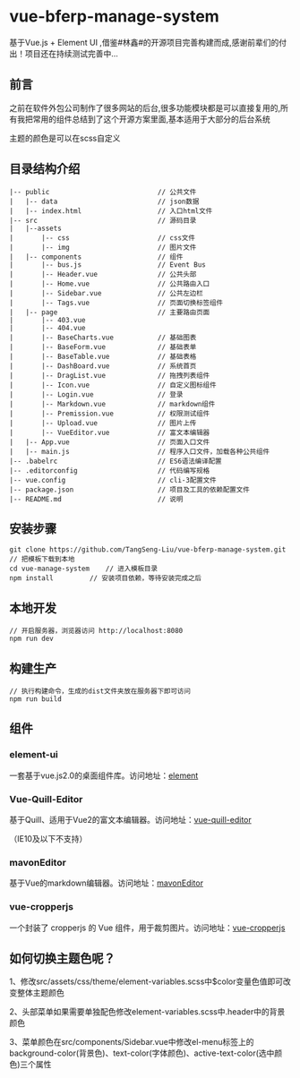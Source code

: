 # vue-bferp-manage-system #
基于Vue.js + Element UI ,借鉴#林鑫#的开源项目完善构建而成,感谢前辈们的付出！项目还在持续测试完善中...

## 前言 ##
之前在软件外包公司制作了很多网站的后台,很多功能模块都是可以直接复用的,所有我把常用的组件总结到了这个开源方案里面,基本适用于大部分的后台系统

主题的颜色是可以在scss自定义

## 目录结构介绍 ##


	|-- public                           // 公共文件
    |   |-- data                         // json数据
    |   |-- index.html                   // 入口html文件
	|-- src                              // 源码目录
	|   |--assets
	|       |-- css                      // css文件
    |       |-- img                      // 图片文件
	|   |-- components                   // 组件
	|       |-- bus.js           	     // Event Bus
	|       |-- Header.vue               // 公共头部
	|       |-- Home.vue           	     // 公共路由入口
	|       |-- Sidebar.vue              // 公共左边栏
	|       |-- Tags.vue           	     // 页面切换标签组件
	|   |-- page                   	     // 主要路由页面
	|       |-- 403.vue
	|       |-- 404.vue
	|       |-- BaseCharts.vue           // 基础图表
	|       |-- BaseForm.vue             // 基础表单
	|       |-- BaseTable.vue            // 基础表格
	|       |-- DashBoard.vue            // 系统首页
	|       |-- DragList.vue             // 拖拽列表组件
	|       |-- Icon.vue	             // 自定义图标组件
	|       |-- Login.vue          	     // 登录
	|       |-- Markdown.vue             // markdown组件
	|       |-- Premission.vue           // 权限测试组件
	|       |-- Upload.vue               // 图片上传
	|       |-- VueEditor.vue            // 富文本编辑器
	|   |-- App.vue                      // 页面入口文件
	|   |-- main.js                      // 程序入口文件，加载各种公共组件
	|-- .babelrc                         // ES6语法编译配置
	|-- .editorconfig                    // 代码编写规格
	|-- vue.config                       // cli-3配置文件
	|-- package.json                     // 项目及工具的依赖配置文件
	|-- README.md                        // 说明


## 安装步骤 ##

	git clone https://github.com/TangSeng-Liu/vue-bferp-manage-system.git      // 把模板下载到本地
	cd vue-manage-system    // 进入模板目录
	npm install         // 安装项目依赖，等待安装完成之后

## 本地开发 ##

	// 开启服务器，浏览器访问 http://localhost:8080
	npm run dev

## 构建生产 ##

	// 执行构建命令，生成的dist文件夹放在服务器下即可访问
	npm run build

## 组件 ##

### element-ui ###
一套基于vue.js2.0的桌面组件库。访问地址：[element](http://element.eleme.io/#/zh-CN/component/layout)

### Vue-Quill-Editor ###
基于Quill、适用于Vue2的富文本编辑器。访问地址：[vue-quill-editor](https://github.com/surmon-china/vue-quill-editor)

（IE10及以下不支持）

### mavonEditor ###
基于Vue的markdown编辑器。访问地址：[mavonEditor](https://github.com/hinesboy/mavonEditor)

### vue-cropperjs ###
一个封装了 cropperjs 的 Vue 组件，用于裁剪图片。访问地址：[vue-cropperjs](https://github.com/Agontuk/vue-cropperjs)


## 如何切换主题色呢？ ##

 1、修改src/assets/css/theme/element-variables.scss中$color变量色值即可改变整体主题颜色 
 
 2、头部菜单如果需要单独配色修改element-variables.scss中.header中的背景颜色 
 
3、菜单颜色在src/components/Sidebar.vue中修改el-menu标签上的background-color(背景色)、text-color(字体颜色)、active-text-color(选中颜色)三个属性 

